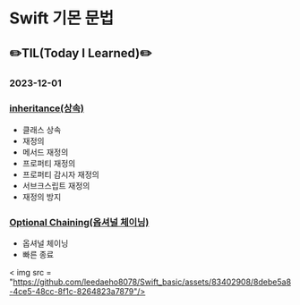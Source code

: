 # Swift 기몬 문법
## ✏️TIL(Today I Learned)✏️

### 2023-12-01
### [inheritance(상속)](https://github.com/leedaeho8078/Swift_basic/blob/main/Swift_basic/Inheritance/README.md)
- 클래스 상속
- 재정의
- 메서드 재정의
- 프로퍼티 재정의
- 프로퍼티 감시자 재정의
- 서브크스립트 재정의
- 재정의 방지

### [Optional Chaining(옵셔널 체이닝)](https://github.com/leedaeho8078/Swift_basic/blob/main/Swift_basic/Optional%20Chaining/README.md)
- 옵셔널 체이닝
- 빠른 종료


< img src = "https://github.com/leedaeho8078/Swift_basic/assets/83402908/8debe5a8-4ce5-48cc-8f1c-8264823a7879"/>
